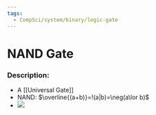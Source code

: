 ```yaml
---
tags:
  - CompSci/system/binary/logic-gate
---
```

# NAND Gate
### Description:
- A [[Universal Gate]]
- NAND: $\overline{(a+b)}=!(a|b)=\neg(a\lor b)$ 
- ![](https://www.learningaboutelectronics.com/images/NAND-gate.png)
### 